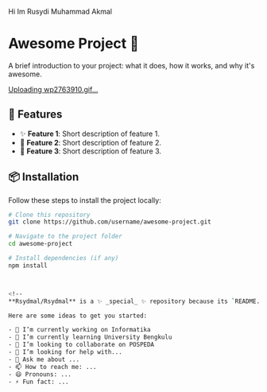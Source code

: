  Hi Im Rusydi Muhammad Akmal
# Awesome Project 🚀

A brief introduction to your project: what it does, how it works, and why it's awesome.

[Uploading wp2763910.gif…]()


## 🌟 Features

- ✨ **Feature 1**: Short description of feature 1.
- 🚀 **Feature 2**: Short description of feature 2.
- 🎨 **Feature 3**: Short description of feature 3.

## 📦 Installation

Follow these steps to install the project locally:

```bash
# Clone this repository
git clone https://github.com/username/awesome-project.git

# Navigate to the project folder
cd awesome-project

# Install dependencies (if any)
npm install



<!--
**Rsydmal/Rsydmal** is a ✨ _special_ ✨ repository because its `README.md` (this file) appears on your GitHub profile.

Here are some ideas to get you started:

- 🔭 I’m currently working on Informatika 
- 🌱 I’m currently learning University Bengkulu
- 👯 I’m looking to collaborate on POSPEDA
- 🤔 I’m looking for help with...
- 💬 Ask me about ...
- 📫 How to reach me: ...
- 😄 Pronouns: ...
- ⚡ Fun fact: ...
  

